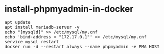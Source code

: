 # install-phpmyadmin-in-docker

<pre>
apt update
apt install mariadb-server -y
echo "[mysqld]" >> /etc/mysql/my.cnf
echo 'bind-address = "172.17.0.1"' >> /etc/mysql/my.cnf
service mysql restart
docker run -d --restart always --name phpmyadmin -e PMA_HOST=172.17.0.1 -e PMA_PORT=3306 -p 8000:80 phpmyadmin
</pre>
